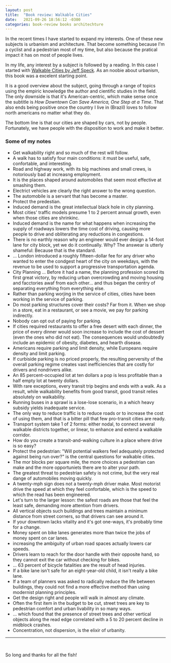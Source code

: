 ```yaml
---
layout: post
title:  "Book review: Walkable Cities"
date:   2021-09-26 18:56:12 -0300
categories: book-review books architechture
---
```


In the recent times I have started to expand my interests. One of these new subjects is urbanism and architecture. That become something because I'm a cyclist and a pedestrian most of my time, but also because the pratical impact it has on most of people lives.

In my life, any interest by a subject is followed by a reading. In this case I started with [Walkable Cities by Jeff Speck](https://www.amazon.com/Walkable-City-Downtown-Save-America/dp/0865477728). As an noobie about urbanism, this book was a excelent starting point.

It is a good overview about the subject, going through a range of topics using the empiric knowledge the author and cientific studies in the field. The only downside is that it's American-centric, which make sense once the subtitle is *How Downtown Can Save America, One Step at a Time*. That also ends being positive once the country I live in (Brazil) loves to follow north americans no matter what they do.

The bottom line is that our cities are shaped by cars, not by people. Fortunately, we have people with the disposition to work and make it better.

### Some of my notes

- Get walkability right and so much of the rest will follow.
- A walk has to satisfy four main conditions: it must be useful, safe, confortable, and interesting.
- Road and highway work, with its big machines and small crews, is notoriously bad at increasng employment.
- It is the places shaped around automobiles that seem most effective at smashing them.
- Electrict vehicles are clearly the right answer to the wrong question.
- The automobile is a servant that has become a master.
- Protect the predestian.
- Induced demand is the great intellectual black hole in city planning.
- Most cities' traffic models presume 1 to 2 percent annual growth, even when those cities are shrinkinc.
- Induced demand is the name for what happens when increasing the supply of roadways lowers the time cost of driving, causing more people to drive and obliterating any reductions in congestions.
- There is no earthly reason why an engineer would ever design a 14-foot lane for city block, yet we do it continually. Why? The answear is utterly shameful: Because that is the standard.
- ... London introduced a roughly fifteen-dollar fee for any driver who wanted to enter the condgest heart of the city on weekdays, with the revenue to be used to support a progressive transportation agenda.
- City Planning ... Before it had a name, the planning profession scored its first great victory, by reducing urban overcrowding and moving housing and facctories awaf from each other... and thus began the centry of separating everything from everything else.
- Rather than parking worjing in the service of cities, cities have been working in the service of parking.
- Do most parking structures cover their costs? Far from it. When we shop in a store, eat in a restaurant, or see a movie, we pay for parking indirectly.
- Nobody can opt out of paying for parking.
- If cities required restaurants to offer a free desert with each dinner, the price of every dinner would soon increase to include the cost of dessert (even the ones who did not eat). The consequences would undoubtedly include an epidemic of obesity, diabetes, and hearth disease.
- Americans require parking and limit density, while Europeans require density and limit parking.
- If curbiside parking is no priced properly, the resulting perversity of the overall parking regime creates vast inefficiencies that are costly for drivers and nondrivers alike.
- An 85 percent-occupied lot at ten dollars a pop is less profitable than a half empty lot at twenty dollars.
- With rare exceptions, every transit trip begins and ends with a walk. As a result, while walkability benefits from good transit, good transit relies absolutely on walkability.
- Running buses in a sprawl is a lose-lose scenario, in a which heavy subsidy yields inadequate service.
- The only way to reduce traffic is to reduce roads or to increase the cost of using them, and that is a bitter pill that few pro-transit cities are ready.
- Transport system take 1 of 2 forms: either nodal, to connect several walkable districts together, or linear, to enhance and extend a walkable corridor.
- How do you create a transit-and-walking culture in a place where drive is so easy?
- Protect the pedestrian: "Will potential walkers feel adequately protected against being run over?"  is the central questions for walkable cities.
- The mor blocks per square mile, the more choices a pedestrian can make and the more opportuniets there are to alter your path.
- The greatest threat to pedestrian safety is not crime, but the very real dange of automobiles moving quickly.
- A twenty-mph sign does not a twenty-mph driver make. Most motorist drive the speed at which they feel confortable, which is the speed to which the read has been engineered.
- Let's turn to the larger lesson: the safest roads are those that feel the least safe, demanding more attention from drivers.
- All vertical objects such buildings and trees maintain a minimum distance from street corners, so that drivers can see around it.
- If your downtown lacks vitality and it's got one-ways, it's probably time for a change.
- Money spent on bike lanes generates more than twice the jobs of money spent on car lanes.
- increasing the ambiguity of urban road spaces actually lowers car speeds.
- Drivers learn to reach for the door handle with their opposite hand, so they cannot exit the car without checking for bikes.
- ... 63 percent of bicycle fatalities are the result of head injuries.
- If a bike lane isn't safe for an eight-year-old child, it isn't really a bike lane.
- If a team of planners was asked to radically reduce the life between buildings, they could not find a more effective method than using modernist planning principles.
- Get the design right and people will walk in almost any climate.
- Often the first item in the budget to be cut, street trees are key to pedestrian comfort and urban livability in so many ways.
- ... which found that the presence of street trees and other vertical objects along the read edge correlated with a 5 to 20 percent decline in midblock crashes.
- Concentration, not dispersion, is the elixir of urbanity.


---
<br>

So long and thanks for all the fish!

